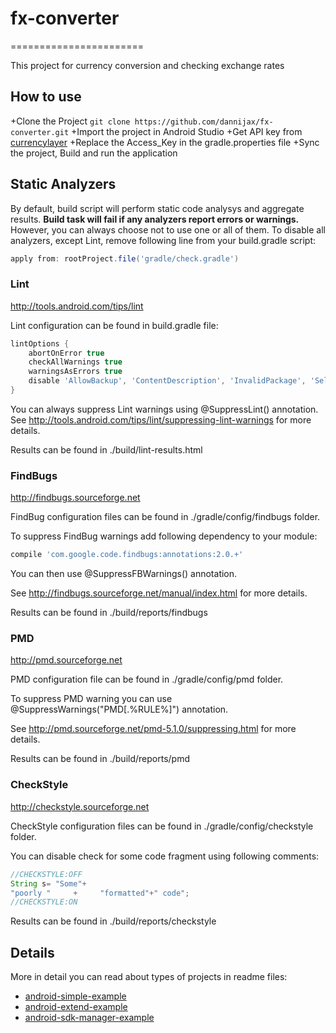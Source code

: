 # fx-converter
=======================

This  project for currency conversion and checking exchange rates

How to use
----------
+Clone the Project ```git clone https://github.com/dannijax/fx-converter.git```
+Import the project in Android Studio
+Get API key from [currencylayer](https://currencylayer.com/dashboard)
+Replace the Access_Key in the gradle.properties file
+Sync the project, Build and run the application



Static Analyzers
-----------------------

By default, build script will perform static code analysys and aggregate results. **Build task will fail if any analyzers report errors or warnings.** However, you can always choose not to use one or all of them.
To disable all analyzers, except Lint, remove following line from your build.gradle script:
```groovy
apply from: rootProject.file('gradle/check.gradle')
```

### Lint
http://tools.android.com/tips/lint

Lint configuration can be found in build.gradle file:
```groovy
lintOptions {
    abortOnError true
    checkAllWarnings true
    warningsAsErrors true
    disable 'AllowBackup', 'ContentDescription', 'InvalidPackage', 'SelectableText', 'SpUsage'
}
```
You can always suppress Lint warnings using @SuppressLint() annotation.
See http://tools.android.com/tips/lint/suppressing-lint-warnings for more details.

Results can be found in ./build/lint-results.html

### FindBugs
http://findbugs.sourceforge.net

FindBug configuration files can be found in ./gradle/config/findbugs folder.

To suppress FindBug warnings add following dependency to your module:
```groovy
compile 'com.google.code.findbugs:annotations:2.0.+'
```
You can then use @SuppressFBWarnings() annotation.

See http://findbugs.sourceforge.net/manual/index.html for more details.

Results can be found in ./build/reports/findbugs

### PMD
http://pmd.sourceforge.net

PMD configuration file can be found in ./gradle/config/pmd folder.

To suppress PMD warning you can use @SuppressWarnings("PMD[.%RULE%]") annotation.

See http://pmd.sourceforge.net/pmd-5.1.0/suppressing.html for more details.

Results can be found in ./build/reports/pmd

### CheckStyle
http://checkstyle.sourceforge.net

CheckStyle configuration files can be found in ./gradle/config/checkstyle folder.

You can disable check for some code fragment using following comments:
```java
//CHECKSTYLE:OFF
String s= "Some"+
"poorly "     +     "formatted"+" code";
//CHECKSTYLE:ON
```

Results can be found in ./build/reports/checkstyle

Details
----------------------

More in detail you can read about types of projects in readme files:

 + [android-simple-example](android-simple-example/README.md)
 + [android-extend-example](android-extended-example/README.md)
 + [android-sdk-manager-example](android-sdk-manager-example/README.md)

